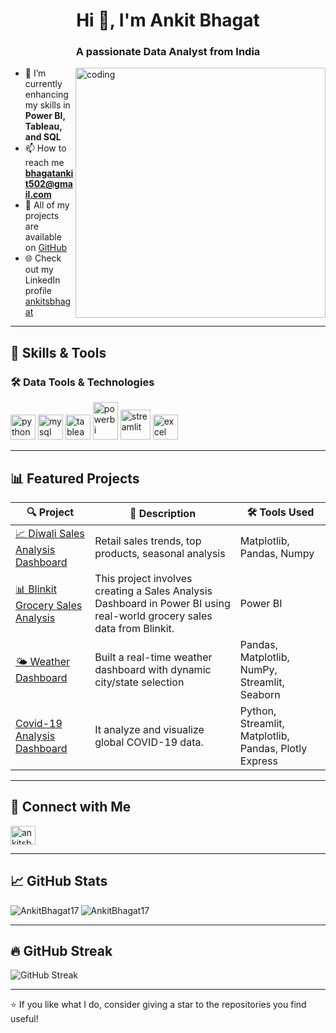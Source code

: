 <h1 align="center">Hi 👋, I'm Ankit Bhagat</h1>
<h3 align="center">A passionate Data Analyst from India</h3>

<img align="right" alt="coding" width="400" src="https://cdn.dribbble.com/users/1162077/screenshots/3848914/media/7ed7d5ca074b4ef0a7c9ee4e9f6d0de3.gif" />

- 🌱 I’m currently enhancing my skills in **Power BI, Tableau, and SQL**
- 📫 How to reach me **bhagatankit502@gmail.com**
- 💼 All of my projects are available on [GitHub](https://github.com/ankit-bhagat17)
- 🌐 Check out my LinkedIn profile [ankitsbhagat](https://linkedin.com/in/ankitsbhagat)

---

## 🧠 Skills & Tools

### 🛠️ Data Tools & Technologies
<p align="left">
  <img src="https://cdn.jsdelivr.net/gh/devicons/devicon/icons/python/python-original.svg" alt="python" width="40" height="40"/>
  <img src="https://cdn.jsdelivr.net/gh/devicons/devicon/icons/mysql/mysql-original-wordmark.svg" alt="mysql" width="40" height="40"/>
  <img src="https://img.icons8.com/color/48/000000/tableau-software.png" alt="tableau" width="40" height="40"/>
  <img src="https://img.icons8.com/color/48/power-bi.png" alt="powerbi" width="40" height="60"/>
  <img width="48" height="48" src="https://img.icons8.com/color/48/streamlit.png" alt="streamlit"/>
  <img src="https://cdn2.iconfinder.com/data/icons/metro-ui-icon-set/512/Excel_15.png" alt="excel" width="40" height="40"/>
</p>

---

## 📊 Featured Projects

| 🔍 Project | 🧾 Description | 🛠️ Tools Used |
|-----------|----------------|---------------|
| [📈 Diwali Sales Analysis Dashboard](https://github.com/ankit-bhagat17/Diwali-Sales-Analysis) | Retail sales trends, top products, seasonal analysis | Matplotlib, Pandas, Numpy |
| [📊 Blinkit Grocery Sales Analysis](https://github.com/ankit-bhagat17/Blinkit-Grocery-Sales-Analysisi) |  This project involves creating a Sales Analysis Dashboard in Power BI using real-world grocery sales data from Blinkit.| Power BI|
| [🌤️ Weather Dashboard ](https://ankitbhagatweatherapp.streamlit.app) | Built a real-time weather dashboard with dynamic city/state selection| Pandas, Matplotlib, NumPy, Streamlit, Seaborn |
| [Covid-19 Analysis Dashboard ](https://covid19-analysisbyankitbhagat.streamlit.app/) | It analyze and visualize global COVID-19 data. |Python, Streamlit, Matplotlib, Pandas, Plotly Express |

---

## 🔗 Connect with Me

<p align="left">
  <a href="https://linkedin.com/in/ankitsbhagat" target="blank"><img align="center" src="https://raw.githubusercontent.com/rahuldkjain/github-profile-readme-generator/master/src/images/icons/Social/linked-in-alt.svg" alt="ankitsbhagat" height="30" width="40" /></a>

---

## 📈 GitHub Stats

<p>
  <!-- Top Languages -->
  <img align="left" src="https://github-readme-stats.vercel.app/api/top-langs/?username=AnkitBhagat17&show_icons=true&locale=en&layout=compact" alt="AnkitBhagat17"/>
</p>

<p>
  <!-- GitHub Stats -->
  <img align="center" src="https://github-readme-stats.vercel.app/api?username=AnkitBhagat17&show_icons=true&locale=en" alt="AnkitBhagat17"/>
</p>

---

## 🔥 GitHub Streak

![GitHub Streak](https://streak-stats.demolab.com/?user=AnkitBhagat17)


---

⭐️ If you like what I do, consider giving a star to the repositories you find useful!
